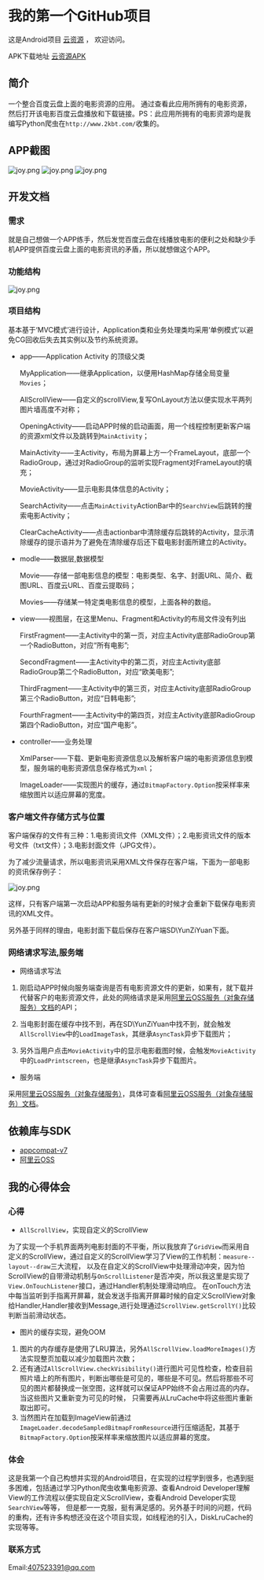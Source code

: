 # 我的第一个GitHub项目

这是Android项目 [云资源](https://github.com/abbenyyyyyy/YunZiYuan.git) ，
欢迎访问。

APK下载地址 [云资源APK](http://pan.baidu.com/share/link?shareid=1753143903&uk=1946758570&from=homehot)

## 简介

一个整合百度云盘上面的电影资源的应用。
通过查看此应用所拥有的电影资源，然后打开该电影百度云盘播放和下载链接。PS：此应用所拥有的电影资源均是我编写Python爬虫在`http://www.2kbt.com/`收集的。

## APP截图

![joy.png](http://img1.ph.126.net/Gujhjr0K-lEhAmB4_cClpQ==/6630734613678014239.jpg)
![joy.png](http://img1.ph.126.net/Z2W29hEes4f6feLfP4XfxQ==/6619066596282626107.jpg)
![joy.png](http://img1.ph.126.net/qpbrXbedMy2GzwjivqCHqg==/6630525706468034365.jpg)

## 开发文档

### 需求

就是自己想做一个APP练手，然后发觉百度云盘在线播放电影的便利之处和缺少手机APP提供百度云盘上面的电影资讯的矛盾，所以就想做这个APP。

### 功能结构

![joy.png](http://img0.ph.126.net/wVAZmM8_8Etdwhkq_QheBQ==/6619291996166320959.png)

### 项目结构
基本基于‘MVC模式’进行设计，Application类和业务处理类均采用‘单例模式’以避免CG回收后失去其实例以及节约系统资源。
* app——Application Activity 的顶级父类
    
	MyApplication——继承Application，以便用HashMap存储全局变量``Movies``；
	
	AllScrollView——自定义的scrollView,复写OnLayout方法以便实现水平两列图片墙高度不对称；
	
	OpeningActivity——启动APP时候的启动画面，用一个线程控制更新客户端的资源xml文件以及跳转到``MainActivity``；
	
	MainActivity——主Activity，布局为屏幕上方一个FrameLayout，底部一个RadioGroup，通过对RadioGroup的监听实现Fragment对FrameLayout的填充；
	
	MovieActivity——显示电影具体信息的Activity；
	
	SearchActivity——点击``MainActivity``ActionBar中的``SearchView``后跳转的搜索电影Activity；
	
	ClearCacheActivity——点击actionbar中清除缓存后跳转的Activity，显示清除缓存的提示语并为了避免在清除缓存后还下载电影封面所建立的Activity。
	
* modle——数据层,数据模型
    
	Movie——存储一部电影信息的模型：电影类型、名字、封面URL、简介、截图URL、百度云URL、百度云提取码；
	
	Movies——存储某一特定类电影信息的模型，上面各种的数组。
	
* view——视图层，在这里Menu、Fragment和Activity的布局文件没有列出
	
	FirstFragment——主Activity中的第一页，对应主Activity底部RadioGroup第一个RadioButton，对应“所有电影”;
	
	SecondFragment——主Activity中的第二页，对应主Activity底部RadioGroup第二个RadioButton，对应“欧美电影”;
	
	ThirdFragment——主Activity中的第三页，对应主Activity底部RadioGroup第三个RadioButton，对应“日韩电影”;
	
	FourthFragment——主Activity中的第四页，对应主Activity底部RadioGroup第四个RadioButton，对应“国产电影”。
* controller——业务处理
	
	XmlParser——下载、更新电影资源信息以及解析客户端的电影资源信息到模型，服务端的电影资源信息保存格式为``xml``；
	
	ImageLoader——实现图片的缓存，通过``BitmapFactory.Option``按采样率来缩放图片以适应屏幕的宽度。

### 客户端文件存储方式与位置

客户端保存的文件有三种：1.电影资讯文件（XML文件）；2.电影资讯文件的版本号文件（txt文件）；3.电影封面文件（JPG文件）。

为了减少流量请求，所以电影资讯采用XML文件保存在客户端，下面为一部电影的资讯保存例子：

![joy.png](http://img1.ph.126.net/b5WtZ-Lsr1c5MAeMJNergA==/6619538286770938837.png)

这样，只有客户端第一次启动APP和服务端有更新的时候才会重新下载保存电影资讯的XML文件。

另外基于同样的理由，电影封面下载后保存在客户端SD\YunZiYuan下面。

### 网络请求写法,服务端
* 网络请求写法

1. 刚启动APP时候向服务端查询是否有电影资源文件的更新，如果有，就下载并代替客户的电影资源文件，此处的网络请求是采用[阿里云OSS服务（对象存储服务）文档](http://www.aliyun.com/product/oss/?spm=5176.383338.1906226.7.ZVHR1e)的API；

2. 当电影封面在缓存中找不到，再在SD\YunZiYuan中找不到，就会触发``AllScrollView``中的``LoadImageTask``，其继承``AsyncTask``异步下载图片；

3. 另外当用户点击``MovieActivity``中的显示电影截图时候，会触发``MovieActivity``中的``LoadPrintscreen``，也是继承``AsyncTask``异步下载图片。

* 服务端

采用[阿里云OSS服务（对象存储服务）](http://www.aliyun.com/product/oss/?spm=5176.383338.1906226.7.ZVHR1e)，具体可查看[阿里云OSS服务（对象存储服务）文档](http://www.aliyun.com/product/oss/?spm=5176.383338.1906226.7.ZVHR1e)。

## 依赖库与SDK

- [appcompat-v7](https://developer.android.com/tools/support-library/features.html#v7-appcompat)
- [阿里云OSS](https://docs.aliyun.com/?spm=5176.383663.201.106.nhr9sN#/pub/oss/sdk/android-sdk&preface)

## 我的心得体会

### 心得
* ``AllScrollView``，实现自定义的ScrollView

为了实现一个手机界面两列电影封面的不平衡，所以我放弃了``GridView``而采用自定义的ScrollView，通过自定义的ScrollView学习了View的工作机制：``measure--layout--draw``三大流程，
以及在自定义的ScrollView中处理滑动冲突，因为怕ScrollView的自带滑动机制与``OnScrollListener``是否冲突，所以我这里是实现了``View.OnTouchListener``接口，通过Handler机制处理滑动响应。
在onTouch方法中每当监听到手指离开屏幕，就会发送手指离开屏幕时候的自定义ScrollView对象给Handler,Handler接收到Message,进行处理通过``ScrollView.getScrollY()``比较判断当前滑动状态。

* 图片的缓存实现，避免OOM

1. 图片的内存缓存是使用了LRU算法，另外``AllScrollView.loadMoreImages()``方法实现整页加载以减少加载图片次数；
2. 还有通过``AllScrollView.checkVisibility()``进行图片可见性检查，检查目前照片墙上的所有图片，判断出哪些是可见的，哪些是不可见。然后将那些不可见的图片都替换成一张空图，这样就可以保证APP始终不会占用过高的内存。当这些图片又重新变为可见的时候，
只需要再从LruCache中将这些图片重新取出即可。
3. 当然图片在加载到ImageView前通过``ImageLoader.decodeSampledBitmapFromResource``进行压缩适配，其基于``BitmapFactory.Option``按采样率来缩放图片以适应屏幕的宽度。

### 体会

这是我第一个自己构想并实现的Android项目，在实现的过程学到很多，也遇到挺多困难，包括通过学习Python爬虫收集电影资源、查看Android Developer理解View的工作流程以便实现自定义ScrollView，查看Android Developer实现``SearchView``等等，
但是都一一克服，挺有满足感的。另外基于时间的问题，代码的重构，还有许多构想还没在这个项目实现，如线程池的引入，DiskLruCache的实现等等。

### 联系方式

Email:407523391@qq.com